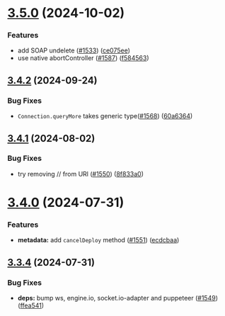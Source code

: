 # [3.5.0](https://github.com/jsforce/jsforce/compare/3.4.2...3.5.0) (2024-10-02)


### Features

* add SOAP undelete ([#1533](https://github.com/jsforce/jsforce/issues/1533)) ([ce075ee](https://github.com/jsforce/jsforce/commit/ce075ee96289304b0016a5518a5ed9ecc9f89b4e))
* use native abortController ([#1587](https://github.com/jsforce/jsforce/issues/1587)) ([f584563](https://github.com/jsforce/jsforce/commit/f584563b526a24260d62dc27f2acd61230f52939))



## [3.4.2](https://github.com/jsforce/jsforce/compare/3.4.1...3.4.2) (2024-09-24)


### Bug Fixes

* `Connection.queryMore` takes generic type([#1568](https://github.com/jsforce/jsforce/issues/1568)) ([60a6364](https://github.com/jsforce/jsforce/commit/60a63648f59366535c71c119909ae90bae853b77))



## [3.4.1](https://github.com/jsforce/jsforce/compare/3.4.0...3.4.1) (2024-08-02)


### Bug Fixes

* try removing // from URl ([#1550](https://github.com/jsforce/jsforce/issues/1550)) ([8f833a0](https://github.com/jsforce/jsforce/commit/8f833a04370deb5d9c81a0c436526737a7d31d0f))



# [3.4.0](https://github.com/jsforce/jsforce/compare/3.3.4...3.4.0) (2024-07-31)


### Features

* **metadata:** add `cancelDeploy` method ([#1551](https://github.com/jsforce/jsforce/issues/1551)) ([ecdcbaa](https://github.com/jsforce/jsforce/commit/ecdcbaa23ee205c3c97f25b0be957932350b3935))



## [3.3.4](https://github.com/jsforce/jsforce/compare/3.3.3...3.3.4) (2024-07-31)


### Bug Fixes

* **deps:** bump ws, engine.io, socket.io-adapter and puppeteer ([#1549](https://github.com/jsforce/jsforce/issues/1549)) ([ffea541](https://github.com/jsforce/jsforce/commit/ffea54109b4a0e4546489519a4de13554389522f))



